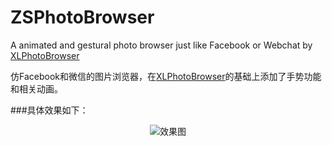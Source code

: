 # ZSPhotoBrowser
A animated and gestural photo browser just like Facebook or Webchat by [XLPhotoBrowser](https://github.com/CoderXLLau/XLPhotoBrowser)

仿Facebook和微信的图片浏览器，在[XLPhotoBrowser](https://github.com/CoderXLLau/XLPhotoBrowser)的基础上添加了手势功能和相关动画。

###具体效果如下：
<div align=center>
<img src="https://github.com/zuoshen123/ZSPhotoBrowser/blob/master/2017-08-15%2016_55_46.gif" alt="效果图"/>
</div>
